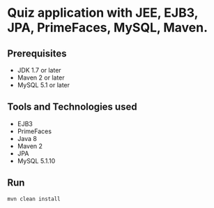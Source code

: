 # Quiz application with JEE, EJB3, JPA, PrimeFaces, MySQL, Maven.

## Prerequisites
- JDK 1.7 or later
- Maven 2 or later
- MySQL 5.1 or later

## Tools and Technologies used
- EJB3
- PrimeFaces
- Java 8
- Maven 2
- JPA
- MySQL 5.1.10

## Run
```mvn clean install```
